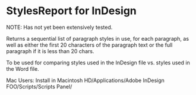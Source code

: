 StylesReport for InDesign
==========================

NOTE: Has not yet been extensively tested.

Returns a sequential list of paragraph styles in use, for each paragraph, as well as either the first 20 characters of the paragraph text or the full paragraph if it is less than 20 chars.

To be used for comparing styles used in the InDesign file vs. styles used in the Word file.

Mac Users: Install in Macintosh HD/Applications/Adobe InDesign FOO/Scripts/Scripts Panel/